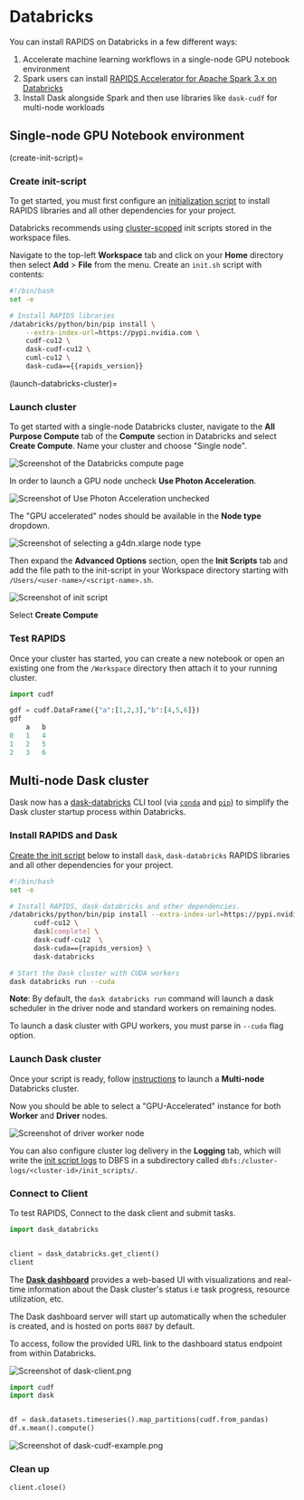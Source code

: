# Databricks

You can install RAPIDS on Databricks in a few different ways:

1. Accelerate machine learning workflows in a single-node GPU notebook environment
2. Spark users can install [RAPIDS Accelerator for Apache Spark 3.x on Databricks](https://docs.nvidia.com/spark-rapids/user-guide/latest/getting-started/databricks.html)
3. Install Dask alongside Spark and then use libraries like `dask-cudf` for multi-node workloads

## Single-node GPU Notebook environment

(create-init-script)=

### Create init-script

To get started, you must first configure an [initialization script](https://docs.databricks.com/en/init-scripts/index.html) to install RAPIDS libraries and all other dependencies for your project.

Databricks recommends using [cluster-scoped](https://docs.databricks.com/en/init-scripts/cluster-scoped.html) init scripts stored in the workspace files.

Navigate to the top-left **Workspace** tab and click on your **Home** directory then select **Add** > **File** from the menu. Create an `init.sh` script with contents:

```bash
#!/bin/bash
set -e

# Install RAPIDS libraries
/databricks/python/bin/pip install \
    --extra-index-url=https://pypi.nvidia.com \
    cudf-cu12 \
    dask-cudf-cu12 \
    cuml-cu12 \
    dask-cuda=={{rapids_version}}
```

(launch-databricks-cluster)=

### Launch cluster

To get started with a single-node Databricks cluster, navigate to the **All Purpose Compute** tab of the **Compute** section in Databricks and select **Create Compute**. Name your cluster and choose "Single node".

![Screenshot of the Databricks compute page](../images/databricks-create-compute.png)

In order to launch a GPU node uncheck **Use Photon Acceleration**.

![Screenshot of Use Photon Acceleration unchecked](../images/databricks-deselect-photon.png)

The "GPU accelerated" nodes should be available in the **Node type** dropdown.

![Screenshot of selecting a g4dn.xlarge node type](../images/databricks-choose-gpu-node.png)

Then expand the **Advanced Options** section, open the **Init Scripts** tab and add the file path to the init-script in your Workspace directory starting with `/Users/<user-name>/<script-name>.sh`.

![Screenshot of init script](../images/databricks-dask-init-script.png)

Select **Create Compute**

### Test RAPIDS

Once your cluster has started, you can create a new notebook or open an existing one from the `/Workspace` directory then attach it to your running cluster.

```python
import cudf

gdf = cudf.DataFrame({"a":[1,2,3],"b":[4,5,6]})
gdf
    a   b
0   1   4
1   2   5
2   3   6
```

## Multi-node Dask cluster

Dask now has a [dask-databricks](https://github.com/jacobtomlinson/dask-databricks) CLI tool (via [`conda`](https://github.com/conda-forge/dask-databricks-feedstock) and [`pip`](https://pypi.org/project/dask-databricks/)) to simplify the Dask cluster startup process within Databricks.

### Install RAPIDS and Dask

[Create the init script](create-init-script) below to install `dask`, `dask-databricks` RAPIDS libraries and all other dependencies for your project.

```bash
#!/bin/bash
set -e

# Install RAPIDS, dask-databricks and other dependencies.
/databricks/python/bin/pip install --extra-index-url=https://pypi.nvidia.com \
      cudf-cu12 \
      dask[complete] \
      dask-cudf-cu12  \
      dask-cuda=={rapids_version} \
      dask-databricks

# Start the Dask cluster with CUDA workers
dask databricks run --cuda

```

**Note**: By default, the `dask databricks run` command will launch a dask scheduler in the driver node and standard workers on remaining nodes.

To launch a dask cluster with GPU workers, you must parse in `--cuda` flag option.

### Launch Dask cluster

Once your script is ready, follow [instructions](launch-databricks-cluster) to launch a **Multi-node** Databricks cluster.

Now you should be able to select a "GPU-Accelerated" instance for both **Worker** and **Driver** nodes.

![Screenshot of driver worker node](../images/databricks-worker-driver-node.png)

You can also configure cluster log delivery in the **Logging** tab, which will write the [init script logs](https://docs.databricks.com/en/init-scripts/logs.html) to DBFS in a subdirectory called `dbfs:/cluster-logs/<cluster-id>/init_scripts/`.

### Connect to Client

To test RAPIDS, Connect to the dask client and submit tasks.

```python
import dask_databricks


client = dask_databricks.get_client()
client
```

The **[Dask dashboard](https://docs.dask.org/en/latest/dashboard.html)** provides a web-based UI with visualizations and real-time information about the Dask cluster's status i.e task progress, resource utilization, etc.

The Dask dashboard server will start up automatically when the scheduler is created, and is hosted on ports `8087` by default.

To access, follow the provided URL link to the dashboard status endpoint from within Databricks.

![Screenshot of dask-client.png](../images/databricks-mnmg-dask-client.png)

```python
import cudf
import dask


df = dask.datasets.timeseries().map_partitions(cudf.from_pandas)
df.x.mean().compute()
```

![Screenshot of dask-cudf-example.png](../images/databricks-dask-cudf-example.png)

### Clean up

```python
client.close()
```
